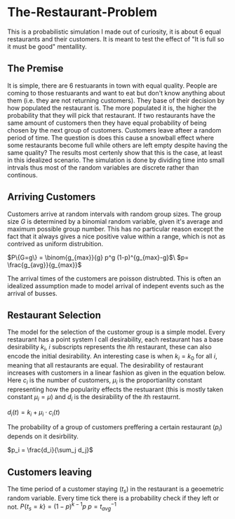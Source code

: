 # The-Restaurant-Problem
This is a probabilistic simulation I made out of curiosity, it is about 6 equal restaurants and their customers. It is meant to test the effect of  "It is full so it must be good" mentallity. 

## The Premise 
It is simple, there are 6 restuarants in town with equal quality. People are coming to those restuarants and want to eat but don't know anything about them (i.e. they are not returning customers). They base of their decision by how populated the restaurant is. The more populated it is, the higher the probability that they will pick that restaurant. If two restaurants have the same amount of customers then they have equal probability of being chosen by the next group of customers. Customers leave afteer a random period of time. The question is does this cause a snowball effect where some restaurants become full while others are left empty despite having the same quality? The results most certenly show that this is the case, at least in this idealized scenario. The simulation is done by dividing time into small intrvals thus most of the random variables are discrete rather than continous.

## Arriving Customers
Customers arrive at random intervals with random group sizes. The group size $G$ is determined by a binomial random variable, given it's average and maximum possible group number. This has no particular reason except the fact that it always gives a nice positive value within a range, which is not as contrived as uniform distrubition. 

$P\{G=g\} = \binom{g_{max}}{g} p^g (1-p)^{g_{max}-g}$\\
$p= \frac{g_{avg}}{g_{max}}$

The arrival times of the customers are poisson distrubted. This is often an idealized assumption made to model arrival of indepent events such as the arrival of busses. 

## Restaurant Selection
The model for the selection of the customer group is a simple model. Every restaurant has a point system I call desirability, each restaurant has a base desirability $k_i$, $i$ subscripts represents the $i$th restaurant, these can also encode the initial desirability. An interesting case is when $k_i=k_0$ for all $i$, meaning that all restaurants are equal. The desirability of restaurant increases with customers in a linear fashion as given in the equation below. Here $c_i$ is the number of customers, $\mu_i$ is the proportianlity constant representing how the popularity effects the restuarant (this is mostly taken constant $\mu_i=\mu$) and $d_i$ is the desirability of the $i$th restaurnt. 

$d_i (t) = k_i+\mu_i \cdot c_i (t)$

The probability of a group of customers preffering a certain restaurant ($p_i$) depends on it desirbility. 

$p_i = \frac{d_i}{\sum_j  d_j}$

## Customers leaving
The time period of a customer staying ($t_s$) in the restaurant is a geoemetric random variable. Every time tick there is a probability check if they left or not.
$P\{t_s = k\} =(1-p)^{k-1}p$
$p = t_{avg}^{-1}$


